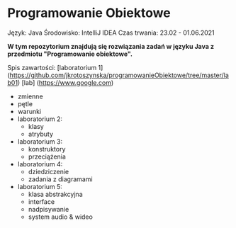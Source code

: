 # Programowanie Obiektowe
Język: Java
Środowisko: IntelliJ IDEA
Czas trwania: 23.02 - 01.06.2021

__W tym repozytorium znajdują się rozwiązania zadań w języku Java z przedmiotu "Programowanie obiektowe".__

Spis zawartości:
 [laboratorium 1] (https://github.com/jkrotoszynska/programowanieObiektowe/tree/master/lab01)
 [lab] (https://www.google.com)
  * zmienne
  * pętle
  * warunki
* laboratorium 2:
  * klasy
  * atrybuty
* laboratorium 3:
  * konstruktory
  * przeciążenia
* laboratorium 4:
  * dziedziczenie
  * zadania z diagramami
* laboratorium 5:
  * klasa abstrakcyjna
  * interface
  * nadpisywanie
  * system audio & wideo


